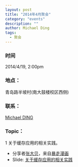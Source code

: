 ```yaml
---
layout: post
title: "2014年4月聚会"
category: "events"
description: ""
author: Michael Ding
tags:
  - 聚会
---
```


### 时间
2014/4/19, 2:00pm

### 地点：
青岛路半坡村(南大鼓楼校区西侧)

### 联系：
[Michael DING][michael-ding]

### Topic：

1 关于缓存应用的相关实践。

* 分享者[张大贝][dabei]，来自[暴走漫画][baozoumanhua]
* Slide: [关于缓存应用的相关实践][cache]

[michael-ding]:https://github.com/yandy
[dabei]:https://github.com/iamzhangdabei
[baozoumanhua]:http://baozoumanhua.com/
[cache]:https://github.com/njlug/resources/raw/master/%E6%9A%B4%E8%B5%B0%E6%BC%AB%E7%94%BBcache.odp
